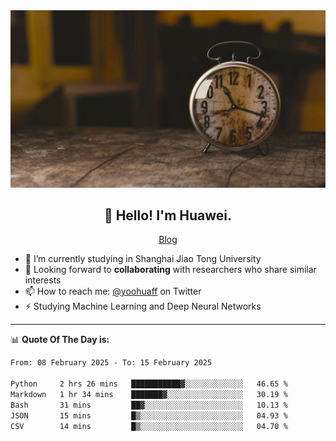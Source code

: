 <div align="center">
  <a href="https://github.com/JHW5981">
    <img src="./assets/background.jpg">
  </a>
</div>

<h2 align="center">👋 Hello! I'm Huawei.</h2>
<p align="center">
  <a href="https://blog.csdn.net/Edward__J?spm=1000.2115.3001.5343">Blog</a>
</p>


- 🔭 I’m currently studying in Shanghai Jiao Tong University
- 💬 Looking forward to **collaborating** with researchers who share similar interests
- 📫 How to reach me: [@yoohuaff](https://twitter.com/yoohuaff) on Twitter
- ⚡ Studying Machine Learning and Deep Neural Networks

-------
📊 **Quote Of The Day is:**
<!--START_SECTION:waka-->

```txt
From: 08 February 2025 - To: 15 February 2025

Python     2 hrs 26 mins   ███████████▓░░░░░░░░░░░░░   46.65 %
Markdown   1 hr 34 mins    ███████▓░░░░░░░░░░░░░░░░░   30.19 %
Bash       31 mins         ██▓░░░░░░░░░░░░░░░░░░░░░░   10.13 %
JSON       15 mins         █▒░░░░░░░░░░░░░░░░░░░░░░░   04.93 %
CSV        14 mins         █▒░░░░░░░░░░░░░░░░░░░░░░░   04.70 %
```

<!--END_SECTION:waka-->
